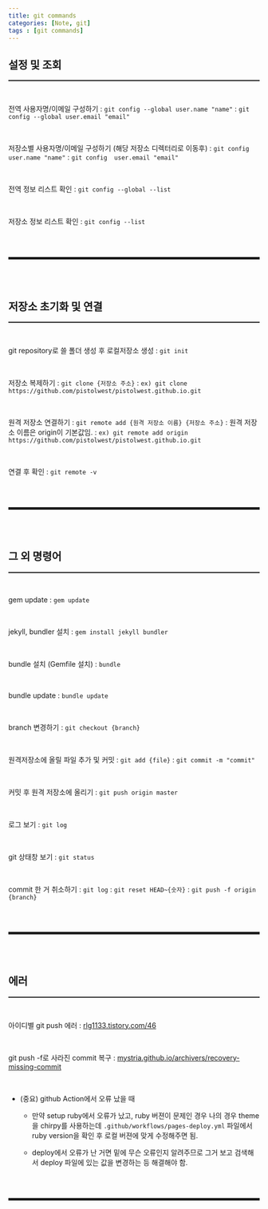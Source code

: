 ```yaml
---
title: git commands
categories: [Note, git]
tags : [git commands]
---
```


## 설정 및 조회
<hr style="border-top: 1px solid;"><br>

전역 사용자명/이메일 구성하기
: ```git config --global user.name "name"```
: ```git config --global user.email "email"```

<br>

저장소별 사용자명/이메일 구성하기 (해당 저장소 디렉터리로 이동후)
: ```git config  user.name "name"```
: ```git config  user.email "email"```

<br>

전역 정보 리스트 확인
: ```git config --global --list```

<br>

저장소 정보 리스트 확인
: ```git config --list ```

<br><br>
<hr style="border: 2px solid;">
<br><br>

## 저장소 초기화 및 연결
<hr style="border-top: 1px solid;"><br>

git repository로 쓸 폴더 생성 후 로컬저장소 생성 
: ```git init```

<br>

저장소 복제하기
: ```git clone {저장소 주소}```
: ```ex) git clone https://github.com/pistolwest/pistolwest.github.io.git```

<br>

원격 저장소 연결하기
: ```git remote add {원격 저장소 이름} {저장소 주소}```
: 원격 저장소 이름은 origin이 기본값임.
: ```ex) git remote add origin https://github.com/pistolwest/pistolwest.github.io.git```

<br>

연결 후 확인
: ```git remote -v```

<br><br>
<hr style="border: 2px solid;">
<br><br>

## 그 외 명령어
<hr style="border-top: 1px solid;"><br>

gem update
: ```gem update```

<br>

jekyll, bundler 설치
: ```gem install jekyll bundler```

<br>

bundle 설치 (Gemfile 설치)
: ```bundle```

<br>

bundle update
: ```bundle update```

<br>

branch 변경하기
: ```git checkout {branch}```

<br>

원격저장소에 올릴 파일 추가 및 커밋
: ```git add {file}```
: ```git commit -m "commit"```

<br>

커밋 후 원격 저장소에 올리기
: ```git push origin master```

<br>

로그 보기
: ```git log```

<br>

git 상태창 보기
: ```git status```

<br>

commit 한 거 취소하기
: ```git log```
: ```git reset HEAD~{숫자}```
: ```git push -f origin {branch}```

<br><br>
<hr style="border: 2px solid;">
<br><br>

## 에러
<hr style="border-top: 1px solid;"><br>

아이디별 git push 에러 
: <a href="https://rlg1133.tistory.com/46" target="_blank">rlg1133.tistory.com/46</a>  

<br>

git push -f로 사라진 commit 복구
: <a href="https://mystria.github.io/archivers/recovery-missing-commit" target="_blank">mystria.github.io/archivers/recovery-missing-commit</a>

<br>

+ (중요) github Action에서 오류 났을 때

    + 만약 setup ruby에서 오류가 났고, ruby 버젼이 문제인 경우 나의 경우 theme을 chirpy를 사용하는데 ```.github/workflows/pages-deploy.yml``` 파일에서 ruby version을 확인 후 로컬 버젼에 맞게 수정해주면 됨.

    + deploy에서 오류가 난 거면 밑에 무슨 오류인지 알려주므로 그거 보고 검색해서 deploy 파일에 있는 값을 변경하는 등 해결해야 함.

<br><br>
<hr style="border: 2px solid;">
<br><br>
